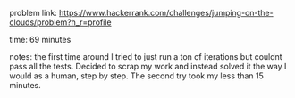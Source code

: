 problem link: https://www.hackerrank.com/challenges/jumping-on-the-clouds/problem?h_r=profile

time: 69 minutes

notes: the first time around I tried to just run a ton of iterations but couldnt pass all the tests. Decided to scrap my work and instead solved it the way I would as a human, step by step. The second try took my less than 15 minutes.